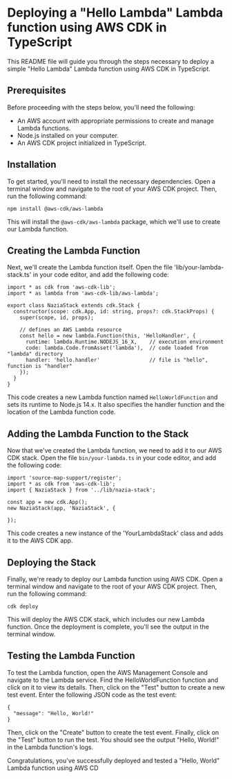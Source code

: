 
# Deploying a "Hello Lambda" Lambda function using AWS CDK in TypeScript

This README file will guide you through the steps necessary to deploy a simple "Hello Lambda" Lambda function using AWS CDK in TypeScript.


## Prerequisites

Before proceeding with the steps below, you'll need the following:

- An AWS account with appropriate permissions to create and manage Lambda functions.
- Node.js installed on your computer.
- An AWS CDK project initialized in TypeScript.
## Installation

To get started, you'll need to install the necessary dependencies. Open a terminal window and navigate to the root of your AWS CDK project. Then, run the following command:

```
npm install @aws-cdk/aws-lambda
```

This will install the `@aws-cdk/aws-lambda` package, which we'll use to create our Lambda function.


## Creating the Lambda Function
Next, we'll create the Lambda function itself. Open the file 'lib/your-lambda-stack.ts' in your code editor, and add the following code:

```
import * as cdk from 'aws-cdk-lib';
import * as lambda from 'aws-cdk-lib/aws-lambda';

export class NaziaStack extends cdk.Stack {
  constructor(scope: cdk.App, id: string, props?: cdk.StackProps) {
    super(scope, id, props);

    // defines an AWS Lambda resource
    const hello = new lambda.Function(this, 'HelloHandler', {
      runtime: lambda.Runtime.NODEJS_16_X,    // execution environment
      code: lambda.Code.fromAsset('lambda'),  // code loaded from "lambda" directory
      handler: 'hello.handler'                // file is "hello", function is "handler"
    });
  }
}
```

This code creates a new Lambda function named `HelloWorldFunction` and sets its runtime to Node.js 14.x. It also specifies the handler function and the location of the Lambda function code.
## Adding the Lambda Function to the Stack

Now that we've created the Lambda function, we need to add it to our AWS CDK stack. Open the file `bin/your-lambda.ts` in your code editor, and add the following code:

```
import 'source-map-support/register';
import * as cdk from 'aws-cdk-lib';
import { NaziaStack } from '../lib/nazia-stack';

const app = new cdk.App();
new NaziaStack(app, 'NaziaStack', {

});
```

This code creates a new instance of the 'YourLambdaStack' class and adds it to the AWS CDK app.
## Deploying the Stack

Finally, we're ready to deploy our Lambda function using AWS CDK. Open a terminal window and navigate to the root of your AWS CDK project. Then, run the following command:

```
cdk deploy
```

This will deploy the AWS CDK stack, which includes our new Lambda function. Once the deployment is complete, you'll see the output in the terminal window.
## Testing the Lambda Function

To test the Lambda function, open the AWS Management Console and navigate to the Lambda service. Find the HelloWorldFunction function and click on it to view its details. Then, click on the "Test" button to create a new test event. Enter the following JSON code as the test event:

```
{
  "message": "Hello, World!"
}
```

Then, click on the "Create" button to create the test event. Finally, click on the "Test" button to run the test. You should see the output "Hello, World!" in the Lambda function's logs.

Congratulations, you've successfully deployed and tested a "Hello, World" Lambda function using AWS CD